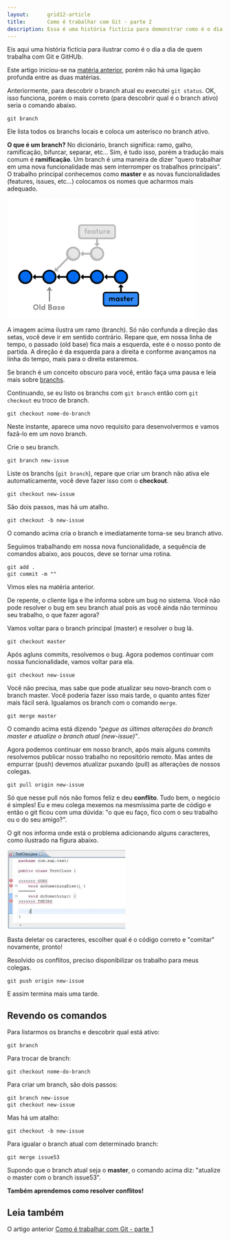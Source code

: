 ```yaml
---
layout:      grid12-article
title:       Como é trabalhar com Git - parte 2
description: Essa é uma história fictícia para demonstrar como é o dia dia de quem utiliza o Git
---
```


Eis aqui uma história fictícia para ilustrar como é o dia a dia de quem trabalha com Git e GitHUb.

Este artigo iniciou-se na [matéria anterior](/git/como-e-trabalhar-com-git-1/), porém não há uma ligação profunda entre 
as duas matérias.

Anteriormente, para descobrir o branch atual eu executei `git status`. OK, isso funciona, porém o mais correto
(para descobrir qual é o branch ativo) seria o comando abaixo.

    git branch

Ele lista todos os branchs locais e coloca um asterisco no branch ativo.


__O que é um branch?__ No dicionário, branch significa: ramo, galho, ramificação, bifurcar, separar, etc... Sim, é tudo
isso, porém a tradução mais comum é __ramificação__. Um branch é uma maneira de dizer "quero trabalhar em uma nova 
funcionalidade mas sem interromper os trabalhos principais". O trabalho principal conhecemos como __master__ e as novas
funcionalidades (features, issues, etc...) colocamos os nomes que acharmos mais adequado.

![](branch01.png)

A imagem acima ilustra um ramo (branch). Só não confunda a direção das setas, você deve ir em sentido contrário. Repare
que, em nossa linha de tempo, o passado (old base) fica mais a esquerda, este é o nosso ponto de partida. A direção é
da esquerda para a direita e conforme avançamos na linha do tempo, mais para o direita estaremos.

Se branch é um conceito obscuro para você, então faça uma pausa e leia mais sobre [branchs](/git/branch/).

Continuando, se eu listo os branchs com `git branch` então com `git checkout` eu troco de branch.

    git checkout nome-do-branch

Neste instante, aparece uma novo requisito para desenvolvermos e vamos fazâ-lo em um novo branch.

Crie o seu branch.

    git branch new-issue

Liste os branchs (`git branch`), repare que criar um branch não ativa ele automaticamente, você deve fazer isso com o
__checkout__.

    git checkout new-issue

São dois passos, mas há um atalho.

    git checkout -b new-issue

O comando acima cria o branch e imediatamente torna-se seu branch ativo.

Seguimos trabalhando em nossa nova funcionalidade, a sequência de comandos abaixo, aos poucos, deve se tornar uma rotina.

    git add .
    git commit -m ""

Vimos eles na matéria anterior.

De repente, o cliente liga e lhe informa sobre um bug no sistema. Você não pode resolver o bug em seu branch atual
pois as você ainda não terminou seu trabalho, o que fazer agora?

Vamos voltar para o branch principal (master) e resolver o bug lá.

    git checkout master

Após agluns commits, resolvemos o bug. Agora podemos continuar com nossa funcionalidade, vamos voltar para ela.

    git checkout new-issue

Você não precisa, mas sabe que pode atualizar seu novo-branch com o branch master. Você poderia fazer isso mais tarde,
o quanto antes fizer mais fácil será. Igualamos os branch com o comando `merge`.

    git merge master

O comando acima está dizendo *"pegue as últimas alterações do branch master e atualize o branch atual (new-issue)"*.

Agora podemos continuar em nosso branch, após mais alguns commits resolvemos publicar nosso trabalho no repositório 
remoto. Mas antes de empurrar (push) devemos atualizar puxando (pull) as alterações de nossos colegas.

    git pull origin new-issue

Só que nesse pull nós não fomos feliz e deu __conflito__. Tudo bem, o negócio é simples! Eu e meu colega mexemos na 
mesmíssima parte de código e então o git ficou com uma dúvida: "o que eu faço, fico com o seu trabalho ou o do seu amigo?".

O git nos informa onde está o problema adicionando alguns caracteres, como ilustrado na figura abaixo.

![](conflitos.jpeg)

Basta deletar os caracteres, escolher qual é o código correto e "comitar" novamente, pronto!

Resolvido os conflitos, preciso disponibilizar os trabalho para meus colegas.

    git push origin new-issue

E assim termina mais uma tarde.



Revendo os comandos
---

Para listarmos os branchs e descobrir qual está ativo:

    git branch

Para trocar de branch:

    git checkout nome-do-branch

Para criar um branch, são dois passos:

    git branch new-issue
    git checkout new-issue

Mas há um atalho:

    git checkout -b new-issue

Para igualar o branch atual com determinado branch:

    git merge issue53

Supondo que o branch atual seja o __master__, o comando acima diz: "atualize o master com o branch issue53".

__Também aprendemos como resolver conflitos!__


Leia também
---

O artigo anterior [Como é trabalhar com Git - parte 1](/git/como-e-trabalhar-com-git-1/)
